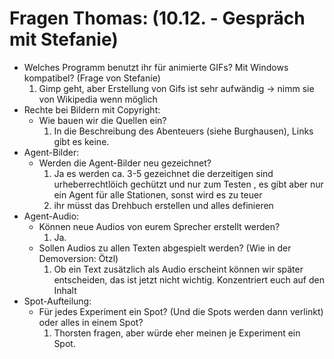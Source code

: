  # Fragen Thomas: (10.12. - Gespräch mit Stefanie)
   * Welches Programm benutzt ihr für animierte GIFs? Mit Windows kompatibel? (Frage von Stefanie)
     1. Gimp geht, aber Erstellung von Gifs ist sehr aufwändig -> nimm sie von Wikipedia wenn möglich
   * Rechte bei Bildern mit Copyright:
     * Wie bauen wir die Quellen ein?
       1. In die Beschreibung des Abenteuers (siehe Burghausen), Links gibt es keine.
   * Agent-Bilder:
     * Werden die Agent-Bilder neu gezeichnet?
       1. Ja es werden ca. 3-5 gezeichnet die derzeitigen sind urheberrechtlöich gechützt und nur zum Testen , es gibt aber nur ein Agent für alle Stationen, sonst wird es zu teuer
       2. ihr müsst das Drehbuch erstellen und alles definieren
   * Agent-Audio:
     * Können neue Audios von eurem Sprecher erstellt werden?
       1. Ja.
     * Sollen Audios zu allen Texten abgespielt werden? (Wie in der Demoversion: Ötzl)
       1. Ob ein Text zusätzlich als Audio erscheint können wir später entscheiden, das ist jetzt nicht wichtig. Konzentriert euch auf den Inhalt 
   * Spot-Aufteilung:
     * Für jedes Experiment ein Spot? (Und die Spots werden dann verlinkt) oder alles in einem Spot?
       1. Thorsten fragen, aber würde eher meinen je Experiment ein Spot.
